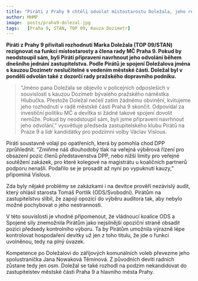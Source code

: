 ```yaml
---
title: "Piráti z Prahy 9 chtěli odvolat místostarostu Doležala, jeho rezignaci vítají"
author: MHMP
image: 	posts/praha9-dolezal.jpg
tags:   [Praha 9, STAN, TOP 09, Kauza Dozimetr]
---
```


**Piráti z Prahy 9 přivítali rozhodnutí Marka Doležala (TOP 09/STAN) rezignovat na funkci místostarosty a člena rady MČ Praha 9. Pokud by neodstoupil sám, byli Piráti připraveni navrhnout jeho odvolání během dnešního jednání zastupitelstva. Podle Pirátů je spojení Doležalova jména s kauzou Dozimetr neslučitelné s vedením městské části. Doležal byl v pondělí odvolán také z dozorčí rady pražského dopravního podniku.**

>“Jméno pana Doležala se objevilo v policejních odposleších v souvislosti s kauzou Dozimetr bývalého pražského náměstka Hlubučka. Přestože Doležal nečelí zatím žádnému obvinění, kvitujeme jeho rozhodnutí v radě městské části Praha 9 skončit. Odpovídal za investiční politiku MČ a devítka si žádné takové spojení dovolit nemůže. Pokud by neodstoupil sám, byli jsme připraveni navrhnout jeho odvolání,” vysvětluje předseda zastupitelského klubu Pirátů na Praze 9 a lídr kandidátky pro podzimní volby Václav Vislous. 

Piráti soustavně volají po opatřeních, která by pomohla chod DPP zprůhlednit. “Zmiňme náš dlouhodobý tlak na veřejná výběrová řízení pro obsazení pozic členů představenstva DPP, nebo nižší limity pro veřejné soutěžení zakázek, pro které kolegové na magistrátu u koaličních partnerů podporu nenašli. Podařilo se je prosadit až nyní po vypuknutí kauzy,” připomíná Vislous. 

Zda byly nějaké problémy se zakázkami i na devítce prověří nezávislý audit, který ohlásil starosta Tomáš Portlík (ODS/Svobodní). Pirátům na zastupitelstvu slíbil, že zapojí opozici do výběru auditora tak, aby nebylo možné pochybovat o jeho nestrannosti. 

V této souvislosti je vhodné připomenout, že vládnoucí koalice ODS a Spojené síly znemožnila Pirátům jako nejsilnější opoziční straně obsadit pozici předsedy kontrolního výboru. Ta by Pirátům umožnila výrazně lépe kontrolovat hospodaření devítky už jen z toho titulu, že jde o funkci uvolněnou, tedy na plný úvazek. 

Kompetence po Doležalovi do zářijových komunálních voleb převezme jeho spolustranička Jana Nowaková Těmínová. Z původních devíti radních zůstane tedy jen osm. Doležal se také rozhodl na podzim nekandidovat do zastupitelstev městské části Praha 9 a hlavního města Prahy. 
